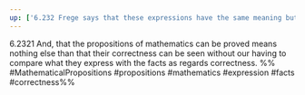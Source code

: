 ```yaml
---
up: ['6.232 Frege says that these expressions have the same meaning but different senses.']
---
```

6.2321 And, that the propositions of mathematics can be proved means nothing else than that their correctness can be seen without our having to compare what they express with the facts as regards correctness.
%%
#MathematicalPropositions #propositions #mathematics #expression #facts #correctness%%